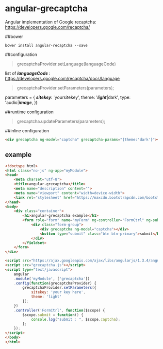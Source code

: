 angular-grecaptcha
==================

Angular implementation of Google recaptcha: https://developers.google.com/recaptcha/

##bower

`bower install angular-recaptcha --save`

##configuration

>grecaptchaProvider.setLanguage(languageCode)

list of ***languageCode*** : https://developers.google.com/recaptcha/docs/language

>grecaptchaProvider.setParameters(parameters);

parameters = {
	***sitekey***: 'yoursitekey',
	theme: '***light***|dark',
	type: 'audio|***image***,
})

##runtime configuration

>grecaptcha.updateParameters(parameters);

##inline configuration

```HTML
<div grecaptcha ng-model="captcha" grecaptcha-params="{theme:'dark'}"></div>
```

## example

```HTML
<!doctype html>
<html class="no-js" ng-app="myModule">
<head>
    <meta charset="utf-8">
    <title>angular-grecaptcha</title>
    <meta name="description" content="">
    <meta name="viewport" content="width=device-width">
    <link rel="stylesheet" href="https://maxcdn.bootstrapcdn.com/bootstrap/3.3.1/css/bootstrap.min.css">    
</head>
<body>
    <div class="container">
        <h1>angular-grecaptcha example</h1>
        <form role="form" name="myForm" ng-controller="FormCtrl" ng-submit="submit()">
            <div class="form-group">
                <div grecaptcha ng-model="captcha"></div>
                <button type="submit" class="btn btn-primary">submit</button>
            </div>
        </fieldset>
    </form>
</div>

<script src="https://ajax.googleapis.com/ajax/libs/angularjs/1.3.4/angular.min.js"></script>
<script src="grecaptcha.js"></script>
<script type="text/javascript">
    angular
    .module('myModule', ['grecaptcha'])
    .config(function(grecaptchaProvider) {
        grecaptchaProvider.setParameters({
            sitekey: 'your key here',
            theme: 'light'
        });
    })
    .controller('FormCtrl', function($scope) {
        $scope.submit = function() {
            console.log("submit : ", $scope.captcha);
        };
    });
</script>
</body>
</html>
````
